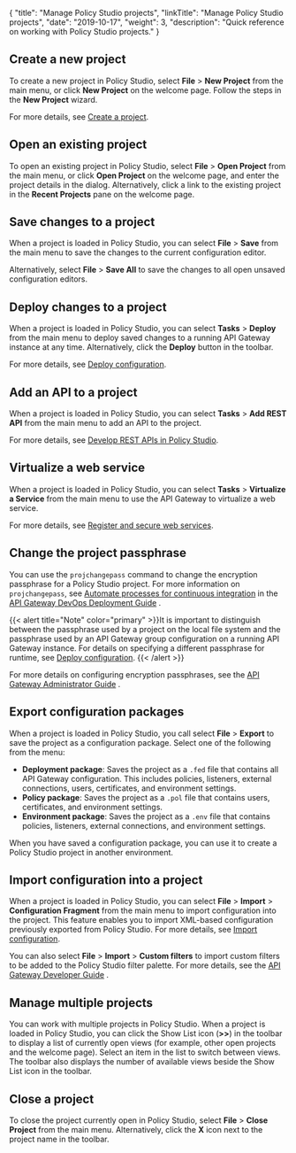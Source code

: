 {
"title": "Manage Policy Studio projects",
"linkTitle": "Manage Policy Studio projects",
"date": "2019-10-17",
"weight": 3,
"description": "Quick reference on working with Policy Studio projects."
}

## Create a new project

To create a new project in Policy Studio, select **File** > **New Project** from the main menu, or click **New Project** on the welcome page. Follow the steps in the **New Project** wizard.

For more details, see [Create a project](/docs/apigw_poldev/gs_project/).

## Open an existing project

To open an existing project in Policy Studio, select **File** > **Open Project** from the main menu, or click **Open Project** on the welcome page, and enter the project details in the dialog. Alternatively, click a link to the existing project in the **Recent Projects** pane on the welcome page.

## Save changes to a project

When a project is loaded in Policy Studio, you can select **File** > **Save** from the main menu to save the changes to the current configuration editor.

Alternatively, select **File** > **Save All** to save the changes to all open unsaved configuration editors.

## Deploy changes to a project

When a project is loaded in Policy Studio, you can select **Tasks** > **Deploy** from the main menu to deploy saved changes to a running API Gateway instance at any time. Alternatively, click the **Deploy** button in the toolbar.

For more details, see [Deploy configuration](../CommonTopics/deploy_wizard.htm).

## Add an API to a project

When a project is loaded in Policy Studio, you can select **Tasks** > **Add REST API** from the main menu to add an API to the project.

For more details, see [Develop REST APIs in Policy Studio](/docs/apigw_poldev/web_services/register_rest_apis/).

## Virtualize a web service

When a project is loaded in Policy Studio, you can select **Tasks** > **Virtualize a Service** from the main menu to use the API Gateway to virtualize a web service.

For more details, see [Register and secure web services](/docs/apigw_poldev/web_services/).

## Change the project passphrase

You can use the `projchangepass` command to change the encryption passphrase for a Policy Studio project. For more information on `projchangepass`, see
[Automate processes for continuous integration](/csh?context=460&product=prod-api-gateway-77)
in the
[API Gateway DevOps Deployment Guide](/bundle/APIGateway_77_PromotionGuide_allOS_en_HTML5/)
.

{{< alert title="Note" color="primary" >}}It is important to distinguish between the passphrase used by a project on the local file system and the passphrase used by an API Gateway group configuration on a running API Gateway instance. For details on specifying a different passphrase for runtime, see [Deploy configuration](../CommonTopics/deploy_wizard.htm). {{< /alert >}}

For more details on configuring encryption passphrases, see the
[API Gateway Administrator Guide](/bundle/APIGateway_77_AdministratorGuide_allOS_en_HTML5/)
.

## Export configuration packages

When a project is loaded in Policy Studio, you call select **File** > **Export** to save the project as a configuration package. Select one of the following from the menu:

* **Deployment package**:
    Saves the project as a `.fed` file that contains all API Gateway configuration. This includes policies, listeners, external connections, users, certificates, and environment settings.
* **Policy package**:
    Saves the project as a `.pol` file that contains users, certificates, and environment settings.
* **Environment package**:
    Saves the project as a `.env` file that contains policies, listeners, external connections, and environment settings.

When you have saved a configuration package, you can use it to create a Policy Studio project in another environment.

## Import configuration into a project

When a project is loaded in Policy Studio, you can select **File** > **Import** > **Configuration Fragment** from the main menu to import configuration into the project. This feature enables you to import XML-based configuration previously exported from Policy Studio. For more details, see [Import configuration](general_import.htm).

You can also select **File** > **Import** > **Custom filters** to import custom filters to be added to the Policy Studio filter palette. For more details, see the
[API Gateway Developer Guide](/bundle/APIGateway_77_DeveloperGuide_allOS_en_HTML5)
.

## Manage multiple projects

You can work with multiple projects in Policy Studio. When a project is loaded in Policy Studio, you can click the Show List icon (**>>**) in the toolbar to display a list of currently open views (for example, other open projects and the welcome page). Select an item in the list to switch between views. The toolbar also displays the number of available views beside the Show List icon in the toolbar.

## Close a project

To close the project currently open in Policy Studio, select **File** > **Close Project** from the main menu. Alternatively, click the **X** icon next to the project name in the toolbar.
